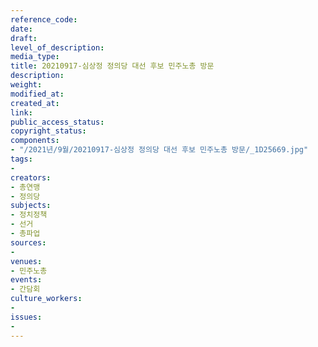 ```yaml
---
reference_code: 
date: 
draft: 
level_of_description: 
media_type: 
title: 20210917-심상정 정의당 대선 후보 민주노총 방문
description: 
weight: 
modified_at: 
created_at: 
link: 
public_access_status: 
copyright_status: 
components:
- "/2021년/9월/20210917-심상정 정의당 대선 후보 민주노총 방문/_1D25669.jpg"
tags:
- 
creators:
- 총연맹
- 정의당
subjects:
- 정치정책
- 선거
- 총파업
sources:
- 
venues:
- 민주노총
events:
- 간담회
culture_workers:
- 
issues:
- 
---
```

